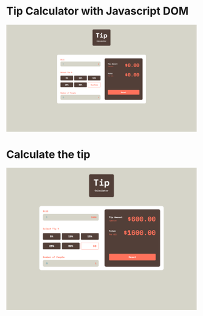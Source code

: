 # Tip Calculator with Javascript DOM

![text](https://github.com/SamoudiAnas/Tip-Calculator-with-JS-DOM/blob/main/images/Interface%20Preview.png)


# Calculate the tip

![text](https://github.com/SamoudiAnas/Tip-Calculator-with-JS-DOM/blob/main/images/Interface%20Preview%202.png)
